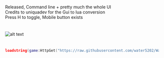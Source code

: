 Released, Command line + pretty much the whole UI</br>
Credits to uniquadev for the Gui to lua conversion</br>
Press H to toggle, Mobile button exists
#
![alt text](https://i.ibb.co/204dmc2f/consolewindow.png)
#
```lua
loadstring(game:HttpGet("https://raw.githubusercontent.com/water5202/Water-s-Custom-Console/refs/heads/main/Loader.lua"))();
```
